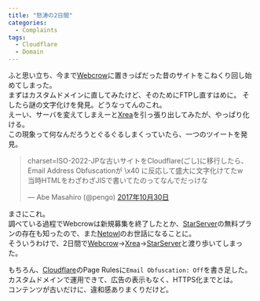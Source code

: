```yaml
---
title: "怒涛の2日間"
categories:
  - Complaints
tags:
  - Cloudflare
  - Domain
---
```

ふと思い立ち、今まで[Webcrow](https://www.webcrow.jp/)に置きっぱだった昔のサイトをこねくり回し始めてしまった。  
まずはカスタムドメインに直してみたけど、そのためにFTPし直すはめに。 
そしたら謎の文字化けを発見。どうなってんのこれ。  
えーい、サーバを変えてしまえーと[Xrea](https://www.xrea.com/)を引っ張り出してみたが、やっぱり化ける。  
この現象って何なんだろうとぐるぐるしまくっていたら、一つのツイートを発見。

<blockquote class="twitter-tweet" data-lang="ja"><p lang="ja" dir="ltr">charset=ISO-2022-JPな古いサイトをCloudflare(ごし)に移行したら、Email Address Obfuscationが \x40 に反応して盛大に文字化けてたw<br>当時HTMLをわざわざJISで書いてたのってなんでだっけな</p>&mdash; Abe Masahiro (@pengo) <a href="https://twitter.com/pengo/status/925048214528573440?ref_src=twsrc%5Etfw">2017年10月30日</a></blockquote>
<script async src="https://platform.twitter.com/widgets.js" charset="utf-8"></script>

まさにこれ。  
調べている過程でWebcrowは新規募集を終了したとか、[StarServer](https://www.star.ne.jp/)の無料プランの存在も知ったので、また[Netowl](https://www.netowl.jp/)のお世話になることに。  
そういうわけで、2日間で[Webcrow](https://www.webcrow.jp/)→[Xrea](https://www.xrea.com/)→[StarServer](https://www.star.ne.jp/)と渡り歩いてしまった。

もちろん、[Cloudflare](https://www.cloudflare.com/)のPage Rulesに`Email Obfuscation: Off`を書き足した。  
カスタムドメインで運用できて、広告の表示もなく、HTTPS化までとは。  
コンテンツが古いだけに、違和感ありまくりだけど。  
